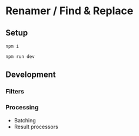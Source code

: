 # Renamer / Find & Replace

## Setup

```
npm i

npm run dev
```

## Development

### Filters

### Processing

- Batching
- Result processors
